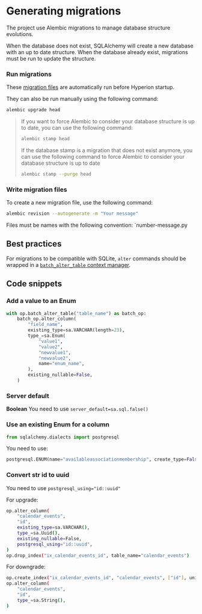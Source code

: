 # Generating migrations

The project use Alembic migrations to manage database structure evolutions.

When the database does not exist, SQLAlchemy will create a new database with an up to date structure. When the database already exist, migrations must be run to update the structure.

### Run migrations

These [migration files](./migrations/versions/) are automatically run before Hyperion startup.

They can also be run manually using the following command:

```bash
alembic upgrade head
```

> If you want to force Alembic to consider your database structure is up to date, you can use the following command:
>
> ```bash
> alembic stamp head
> ```
>
> If the database stamp is a migration that does not exist anymore, you can use the following command to
> force Alembic to consider your database structure is up to date
>
> ```bash
> alembic stamp --purge head
> ```

### Write migration files

To create a new migration file, use the following command:

```bash
alembic revision --autogenerate -m "Your message"
```

Files must be names with the following convention: `number-message.py

## Best practices

For migrations to be compatible with SQLite, `alter` commands should be wrapped in a [`batch_alter_table` context manager](https://alembic.sqlalchemy.org/en/latest/batch.html).

## Code snippets

### Add a value to an Enum

```python
with op.batch_alter_table("table_name") as batch_op:
    batch_op.alter_column(
        "field_name",
        existing_type=sa.VARCHAR(length=23),
        type_=sa.Enum(
            "value1",
            "value2",
            "newvalue1",
            "newvalue2",
            name="enum_name",
        ),
        existing_nullable=False,
    )
```

### Server default

**Boolean**
You need to use `server_default=sa.sql.false()`

### Use an existing Enum for a column

```python
from sqlalchemy.dialects import postgresql
```

You need to use:

```python
postgresql.ENUM(name="availableassociationmembership", create_type=False),
```

### Convert str id to uuid

You need to use `postgresql_using="id::uuid"`

For upgrade:

```bash
op.alter_column(
    "calendar_events",
    "id",
    existing_type=sa.VARCHAR(),
    type_=sa.Uuid(),
    existing_nullable=False,
    postgresql_using="id::uuid",
)
op.drop_index("ix_calendar_events_id", table_name="calendar_events")
```

For downgrade:

```bash
op.create_index("ix_calendar_events_id", "calendar_events", ["id"], unique=False)
op.alter_column(
    "calendar_events",
    "id",
    type_=sa.String(),
)
```
